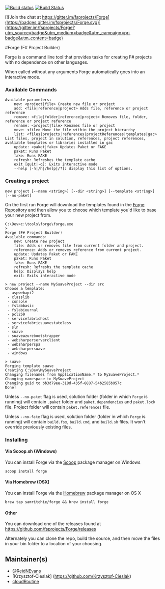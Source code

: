 [![Build status](https://ci.appveyor.com/api/projects/status/mmy7xtj3ecy8il5e?svg=true)](https://ci.appveyor.com/project/reidev275/forge)
[![Build Status](https://travis-ci.org/fsprojects/Forge.svg?branch=master)](https://travis-ci.org/fsprojects/Forge)

[![Join the chat at https://gitter.im/fsprojects/Forge](https://badges.gitter.im/fsprojects/Forge.svg)](https://gitter.im/fsprojects/Forge?utm_source=badge&utm_medium=badge&utm_campaign=pr-badge&utm_content=badge)


#Forge (F# Project Builder)

Forge is a command line tool that provides tasks for creating F# projects with no dependence on other languages.

When called without any arguments Forge automatically goes into an interactive mode.

### Available Commands

    Available parameters:
        new: <project|file> Create new file or project
        add: <file|reference|project> Adds file, reference or project reference
        remove: <file|folder|reference|project> Removes file, folder, reference or project reference
        rename: <project|file> Renames file or project
        move: <file> Move the file within the project hierarchy
        list: <files|projects|references|projectReferences|templates|gac> List files, project in solution, references, project references, avaliable templates or libraries installed in gac
        update: <paket|fake> Updates Paket or FAKE
        paket: Runs Paket
        fake: Runs FAKE
        refresh: Refreshes the template cache
        exit [quit|-q]: Exits interactive mode
        --help [-h|/h|/help|/?]: display this list of options.

### Creating a project

    new project [--name <string>] [--dir <string>] [--template <string>] [--no-paket]

On the first run Forge will download the templates found in the [Forge Repository](https://github.com/fsprojects/forge/tree/templates) and then allow you to choose which template you'd like to base your new project from.

	C:\Dev>c:\tools\forge\forge.exe
	>
	Forge (F# Project Builder)
	Available commands:
        new: Create new project
        file: Adds or removes file from current folder and project.
        reference: Adds or removes reference from current project.
        update: Updates Paket or FAKE
        paket: Runs Paket
        fake: Runs FAKE
        refresh: Refreshs the template cache
        help: Displays help
        exit: Exits interactive mode

	> new project --name MySuaveProject --dir src
	Choose a template:
	 - aspwebapi2
     - classlib
     - console
     - fslabbasic
     - fslabjournal
     - pcl259
     - servicefabrichost
     - servicefabricsuavestateless
     - sln
     - suave
     - suaveazurebootstrapper
     - websharperserverclient
     - websharperspa
     - websharpersuave
     - windows

	> suave
	Forging template suave
	Creating C:\Dev\MySuaveProject
	Changing filenames from ApplicationName.* to MySuaveProject.*
	Changing namespace to MySuaveProject
	Changing guid to bb3d79ee-318d-435f-8807-54b2585b057c
	Done!

Unless `--no-paket` flag is used, solution folder (folder in which `Forge` is running) will contain `.paket` folder and `paket.dependencies` and `paket.lock` file. Project folder will contain `paket.references` file.

Unless `--no-fake` flag is used, solution folder (folder in which `Forge` is running) will contain `build.fsx`, `build.cmd`, and `build.sh` files. It won't override previously existing files.


### Installing

#### Via Scoop.sh (Windows)

You can install Forge via the [Scoop](http://scoop.sh/) package manager on Windows

    scoop install forge

#### Via Homebrew (OSX)

You can install Forge via the [Homebrew](http://brew.sh) package manager on OS X

    brew tap samritchie/forge && brew install forge

#### Other

You can download one of the releases found at https://github.com/fsprojects/Forge/releases

Alternately you can clone the repo, build the source, and then move the files in your bin folder to a location of your choosing.

## Maintainer(s)

- [@ReidNEvans](https://twitter.com/reidNEvans)
- [Krzysztof-Cieslak] (https://github.com/Krzysztof-Cieslak)
- [cloudRoutine](https://github.com/cloudRoutine/)
